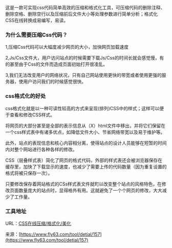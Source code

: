 这是一款可实现css代码简单高效的压缩和格式化工具，可压缩代码的删除注释、删除空格、删除空行以及压缩前后文件大小等处理参数进行简单分析；格式化CSS在线转换成易编写，易读。

### 为什么需要压缩Css代码？
1,压缩Css代码可以大幅度减少网页的大小，加快网页加载速度

2,Js/Css文件大，用户访问站点的时候需要下载Js/Css的时间长就会感觉慢，有的甚至由于Css的文件而造成页面初始打开很凌乱。

3,我们无法改变用户的网络状况，只有自己网站使用更快的带宽或者使用更强的服务器，使用户访问我们的时候感觉很快。

### css格式化的好处
css格式化就是以一种可读性较高的方式来呈现(排列)CSS中的样式；这样可以便于查看和修改CSS样式。

将网页的大部分甚至是全部的表示信息从（X）html文件中移出，并将它们保留在一个css样式表中有诸多优点，如降低文件大小、节省网络带宽以及易于维护等。

此外，站点的表现信息和核心内容相分离，使得站点的设计人员能够在短暂的时间内对整个网站进行各种各样的修改。

CSS（层叠样式表）简化了网页的格式代码，外部的样式表还会被浏览器保存在缓存里，加快了下载显示的速度，也减少了需要上传的代码数量（因为重复设置的格式将被只保存一次）。

只要修改保存着网站格式的CSs样式表文件就町以改变整个站点的风格特色，在修改页面数量庞大的站点时，显得格外有用。这就避免了一个个网页的修改，大大减少了工作量。

### 工具地址
URL：[CSS在线压缩/格式化/美化](https://www.fly63.com/tool/csspack/)

来源：[https://www.fly63.com/tool/detial/157](https://www.fly63.com/tool/detial/157)
